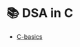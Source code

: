 # 📚 DSA in C

- [C-basics](https://github.com/zufichris/learn/tree/main/data-structures-and-algorithms/c/c-basics)
